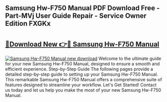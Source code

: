 ## Samsung Hw-F750 Manual PDF Download Free - Part-MVj User Guide Repair - Service Owner Edition FXGKx

# <h2><a href="http://cf14648.oget.top/?id=Samsung+Hw-F750+Manual">🔗Download New 👉🔴 Samsung Hw-F750 Manual</a></h2>

[![Samsung Hw-F750 Manual new download](https://i.imgur.com/5g1atiW.png)](http://cf14648.oget.top/?id=Samsung+Hw-F750+Manual)
Welcome to the ultimate guide for your new Samsung Hw-F750 Manual, designed to ensure a smooth and efficient experience. Step-by-Step Guide The following pages provide a detailed step-by-step guide to setting up your Samsung Hw-F750 Manual. This remarkable Samsung Hw-F750 Manual offers a comprehensive suite of features designed to streamline your workflow. Let's Get Started! Contact us today and let us help you make the most of your new Samsung Hw-F750 Manual.
